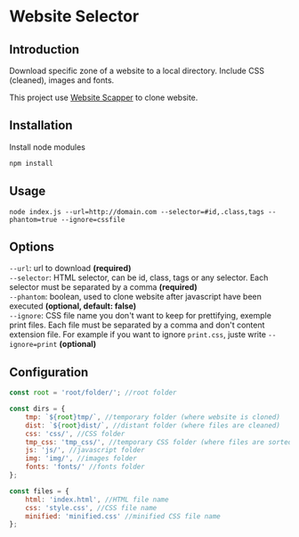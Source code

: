 # Website Selector

## Introduction

Download specific zone of a website to a local directory.
Include CSS (cleaned), images and fonts.

This project use [Website Scapper](https://github.com/website-scraper/node-website-scraper) to clone website.

## Installation

Install node modules
```bash
npm install
```

## Usage

```
node index.js --url=http://domain.com --selector=#id,.class,tags --phantom=true --ignore=cssfile
```

## Options
`--url`: url to download **(required)**  
`--selector`: HTML selector, can be id, class, tags or any selector. Each selector must be separated by a comma **(required)**  
`--phantom`: boolean, used to clone website after javascript have been executed **(optional, default: false)**  
`--ignore`: CSS file name you don't want to keep for prettifying, exemple print files. Each file must be separated by a comma and don't content extension file. For example if you want to ignore `print.css`, juste write `--ignore=print` **(optional)**

## Configuration
```javascript 
const root = 'root/folder/'; //root folder

const dirs = {
    tmp: `${root}tmp/`, //temporary folder (where website is cloned)
    dist: `${root}dist/`, //distant folder (where files are cleaned)
    css: 'css/', //CSS folder
    tmp_css: 'tmp_css/', //temporary CSS folder (where files are sorted by inclusion order)
    js: 'js/', //javascript folder
    img: 'img/', //images folder
    fonts: 'fonts/' //fonts folder
};

const files = {
    html: 'index.html', //HTML file name
    css: 'style.css', //CSS file name
    minified: 'minified.css' //minified CSS file name
};
```